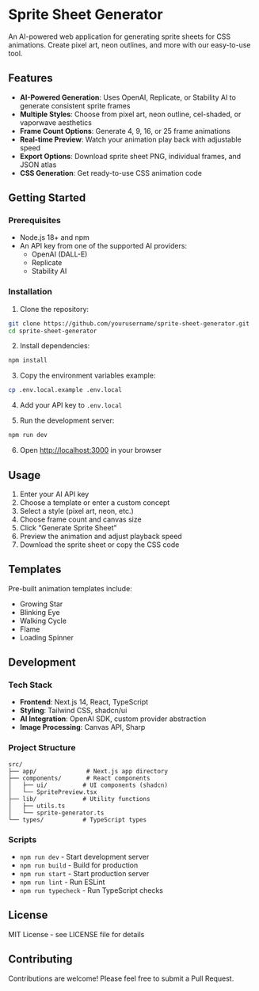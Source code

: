 # Sprite Sheet Generator

An AI-powered web application for generating sprite sheets for CSS animations. Create pixel art, neon outlines, and more with our easy-to-use tool.

## Features

- **AI-Powered Generation**: Uses OpenAI, Replicate, or Stability AI to generate consistent sprite frames
- **Multiple Styles**: Choose from pixel art, neon outline, cel-shaded, or vaporwave aesthetics
- **Frame Count Options**: Generate 4, 9, 16, or 25 frame animations
- **Real-time Preview**: Watch your animation play back with adjustable speed
- **Export Options**: Download sprite sheet PNG, individual frames, and JSON atlas
- **CSS Generation**: Get ready-to-use CSS animation code

## Getting Started

### Prerequisites

- Node.js 18+ and npm
- An API key from one of the supported AI providers:
  - OpenAI (DALL-E)
  - Replicate
  - Stability AI

### Installation

1. Clone the repository:
```bash
git clone https://github.com/yourusername/sprite-sheet-generator.git
cd sprite-sheet-generator
```

2. Install dependencies:
```bash
npm install
```

3. Copy the environment variables example:
```bash
cp .env.local.example .env.local
```

4. Add your API key to `.env.local`

5. Run the development server:
```bash
npm run dev
```

6. Open [http://localhost:3000](http://localhost:3000) in your browser

## Usage

1. Enter your AI API key
2. Choose a template or enter a custom concept
3. Select a style (pixel art, neon, etc.)
4. Choose frame count and canvas size
5. Click "Generate Sprite Sheet"
6. Preview the animation and adjust playback speed
7. Download the sprite sheet or copy the CSS code

## Templates

Pre-built animation templates include:
- Growing Star
- Blinking Eye
- Walking Cycle
- Flame
- Loading Spinner

## Development

### Tech Stack

- **Frontend**: Next.js 14, React, TypeScript
- **Styling**: Tailwind CSS, shadcn/ui
- **AI Integration**: OpenAI SDK, custom provider abstraction
- **Image Processing**: Canvas API, Sharp

### Project Structure

```
src/
├── app/              # Next.js app directory
├── components/       # React components
│   ├── ui/          # UI components (shadcn)
│   └── SpritePreview.tsx
├── lib/             # Utility functions
│   ├── utils.ts
│   └── sprite-generator.ts
└── types/           # TypeScript types
```

### Scripts

- `npm run dev` - Start development server
- `npm run build` - Build for production
- `npm run start` - Start production server
- `npm run lint` - Run ESLint
- `npm run typecheck` - Run TypeScript checks

## License

MIT License - see LICENSE file for details

## Contributing

Contributions are welcome! Please feel free to submit a Pull Request.